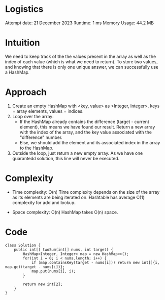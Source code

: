 # Logistics
Attempt date: 21 December 2023
Runtime: 1 ms
Memory Usage: 44.2 MB

# Intuition
We need to keep track of the the values present in the array as well as the index of each value (which is what we need to return). To store two values, and knowing that there is only one unique answer, we can successfully use a HashMap.


# Approach
1. Create an empty HashMap with <key, value> as <Integer, Integer>. 
    keys = array elements, values = indices.
2. Loop over the array: 
    - If the HashMap already contains the difference (target - current element), this means we have found our result. Return a new array with the index of the array, and the key value associated with the "difference" number.
    - Else, we should add the element and its associated index in the array to the HashMap.
3. Outside the loop, just return a new empty array. As we have one guarantedd solution, this line will never be executed.

# Complexity
- Time complexity: O(n)
Time complexity depends on the size of the array as its elements are being iterated on. Hashtable has average O(1) complexity for add and lookup.

- Space complexity: O(n)
HashMap takes O(n) space. 

# Code
```
class Solution {
    public int[] twoSum(int[] nums, int target) {
        HashMap<Integer, Integer> map = new HashMap<>();
        for(int i = 0; i < nums.length; i++) {
            if (map.containsKey(target - nums[i])) return new int[]{i, map.get(target - nums[i])};
            map.put(nums[i], i);
        }

        return new int[2];
    }
}
```